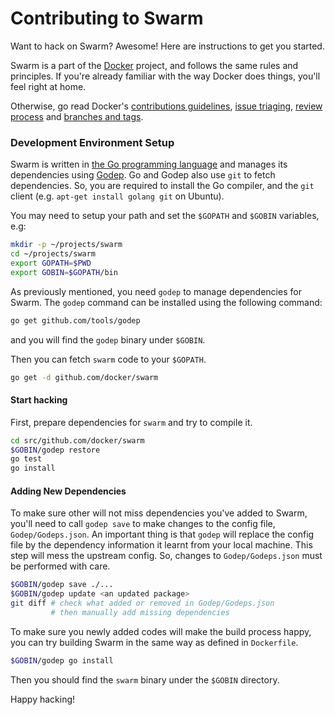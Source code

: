 # Contributing to Swarm

Want to hack on Swarm? Awesome! Here are instructions to get you
started.

Swarm is a part of the [Docker](https://www.docker.com) project, and follows
the same rules and principles. If you're already familiar with the way
Docker does things, you'll feel right at home.

Otherwise, go read Docker's
[contributions guidelines](https://github.com/docker/docker/blob/master/CONTRIBUTING.md),
[issue triaging](https://github.com/docker/docker/blob/master/project/ISSUE-TRIAGE.md),
[review process](https://github.com/docker/docker/blob/master/project/REVIEWING.md) and
[branches and tags](https://github.com/docker/docker/blob/master/project/BRANCHES-AND-TAGS.md).

### Development Environment Setup

Swarm is written in [the Go programming language](http://golang.org) and manages its dependencies using [Godep](http://github.com/tools/godep). Go and Godep also use `git` to fetch dependencies.
So, you are required to install the Go compiler, and the `git` client (e.g. `apt-get install golang git` on Ubuntu).

You may need to setup your path and set the `$GOPATH` and `$GOBIN` variables, e.g:
```sh
mkdir -p ~/projects/swarm
cd ~/projects/swarm
export GOPATH=$PWD
export GOBIN=$GOPATH/bin
```

As previously mentioned, you need `godep` to manage dependencies for Swarm. The `godep` command can be installed using the following command:
```sh
go get github.com/tools/godep
```
and you will find the `godep` binary under `$GOBIN`.

Then you can fetch `swarm` code to your `$GOPATH`.
```sh
go get -d github.com/docker/swarm
```

#### Start hacking

First, prepare dependencies for `swarm` and try to compile it.
```sh
cd src/github.com/docker/swarm
$GOBIN/godep restore
go test
go install
```

#### Adding New Dependencies

To make sure other will not miss dependencies you've added to Swarm, you'll need to call `godep save` to make changes to the config file, `Godep/Godeps.json`. An important thing is that `godep` will replace the config file by the dependency information it learnt from your local machine. This step will mess the upstream config. So, changes to `Godep/Godeps.json` must be performed with care.

```sh
$GOBIN/godep save ./...
$GOBIN/godep update <an updated package>
git diff # check what added or removed in Godep/Godeps.json
         # then manually add missing dependencies
```

To make sure you newly added codes will make the build process happy, you can try building Swarm in the same way as defined in `Dockerfile`.

```sh
$GOBIN/godep go install
```
Then you should find the `swarm` binary under the `$GOBIN` directory.

Happy hacking!

